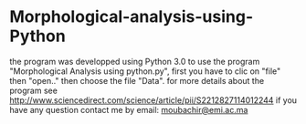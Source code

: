 # Morphological-analysis-using-Python
the program was developped using Python 3.0 
to use the program "Morphological Analysis using python.py", first you have to clic on "file" then "open.." then choose the file "Data". 
for more details about the program see http://www.sciencedirect.com/science/article/pii/S2212827114012244
if you have any question contact me by email: moubachir@emi.ac.ma
